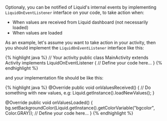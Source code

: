
Optionaly, you can be notified of Liquid's internal events by implementing `LiquidOnEventListener` interface on your code, to take action when:

* When values are received from Liquid dashboard (not necessarily loaded)
* When values are loaded

As an example, let's assume you want to take action in your activity, then you should implement the `LiquidOnEventListener` interface like this:

{% highlight java %}
// Your activity
public class MainActivity extends Activity implements LiquidOnEventListener {
  // Define your code here...
}
{% endhighlight %}

and your implementation file should be like this:

{% highlight java %}
@Override
public void onValuesReceived() {
  // Do something with new values, e.g: Liquid.getInstance().loadNewValues();
}

@Override
public void onValuesLoaded() {
  bg.setBackgroundColor(Liquid.getInstance().getColorVariable("bgcolor", Color.GRAY));
  // Define your code here...
}
{% endhighlight %}
